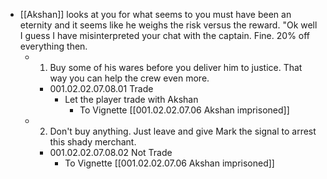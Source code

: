 - [[Akshan]] looks at you for what seems to you must have been an eternity and it seems like he weighs the risk versus the reward. "Ok well I guess I have misinterpreted your chat with the captain. Fine. 20% off everything then.
	- 1. Buy some of his wares before you deliver him to justice. That way you can help the crew even more.
		- 001.02.02.07.08.01 Trade
			- Let the player trade with Akshan
				- To Vignette [[001.02.02.07.06 Akshan imprisoned]]
	- 2. Don't buy anything. Just leave and give Mark the signal to arrest this shady merchant.
		- 001.02.02.07.08.02 Not Trade
			- To Vignette [[001.02.02.07.06 Akshan imprisoned]]